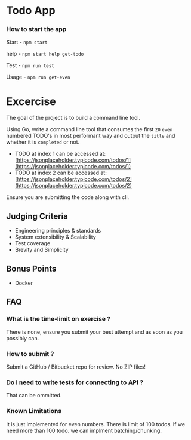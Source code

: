 # Todo App

### How to start the app

Start - `npm start`

help - `npm start help get-todo`

Test - `npm run test`

Usage - `npm run get-even`

# Excercise

The goal of the project is to build a command line tool.

Using Go, write a command line tool that consumes the first `20` `even` numbered TODO's in most performant way and output the `title` and whether it is `completed` or not.

- TODO at index 1 can be accessed at: [https://jsonplaceholder.typicode.com/todos/1](https://jsonplaceholder.typicode.com/todos/1)
- TODO at index 2 can be accessed at: [https://jsonplaceholder.typicode.com/todos/2](https://jsonplaceholder.typicode.com/todos/2)

Ensure you are submitting the code along with cli.

## Judging Criteria

- Engineering principles & standards
- System extensibility & Scalability
- Test coverage
- Brevity and Simplicity

## Bonus Points

- Docker

## FAQ

### What is the time-limit on exercise ?

There is none, ensure you submit your best attempt and as soon as you possibly can.

### How to submit ?

Submit a GitHub / Bitbucket repo for review. No ZIP files!

### Do I need to write tests for connecting to API ?

That can be ommitted.

### Known Limitations

It is just implemented for even numbers. There is limit of 100 todos. If we need more than 100 todo. we can implment batching/chunking.
